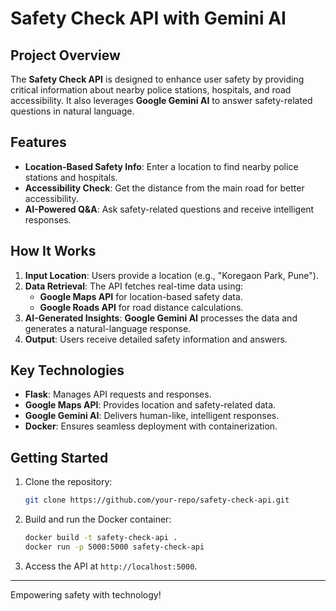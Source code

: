 # Safety Check API with Gemini AI

## Project Overview
The **Safety Check API** is designed to enhance user safety by providing critical information about nearby police stations, hospitals, and road accessibility. It also leverages **Google Gemini AI** to answer safety-related questions in natural language.

## Features
- **Location-Based Safety Info**: Enter a location to find nearby police stations and hospitals.
- **Accessibility Check**: Get the distance from the main road for better accessibility.
- **AI-Powered Q&A**: Ask safety-related questions and receive intelligent responses.

## How It Works
1. **Input Location**: Users provide a location (e.g., "Koregaon Park, Pune").
2. **Data Retrieval**: The API fetches real-time data using:
    - **Google Maps API** for location-based safety data.
    - **Google Roads API** for road distance calculations.
3. **AI-Generated Insights**: **Google Gemini AI** processes the data and generates a natural-language response.
4. **Output**: Users receive detailed safety information and answers.

## Key Technologies
- **Flask**: Manages API requests and responses.
- **Google Maps API**: Provides location and safety-related data.
- **Google Gemini AI**: Delivers human-like, intelligent responses.
- **Docker**: Ensures seamless deployment with containerization.

## Getting Started
1. Clone the repository:
    ```bash
    git clone https://github.com/your-repo/safety-check-api.git
    ```
2. Build and run the Docker container:
    ```bash
    docker build -t safety-check-api .
    docker run -p 5000:5000 safety-check-api
    ```
3. Access the API at `http://localhost:5000`.



---
Empowering safety with technology!

